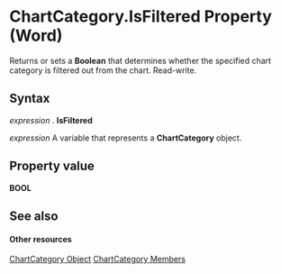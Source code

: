 
# ChartCategory.IsFiltered Property (Word)

Returns or sets a  **Boolean** that determines whether the specified chart category is filtered out from the chart. Read-write.


## Syntax

 _expression_ . **IsFiltered**

 _expression_ A variable that represents a **ChartCategory** object.


## Property value

 **BOOL**


## See also


#### Other resources


[ChartCategory Object](0dd75147-6542-054f-4f19-c7ff4d424b8a.md)
[ChartCategory Members](f339cbcb-e292-afc5-ff5f-962f3c0c02dd.md)

